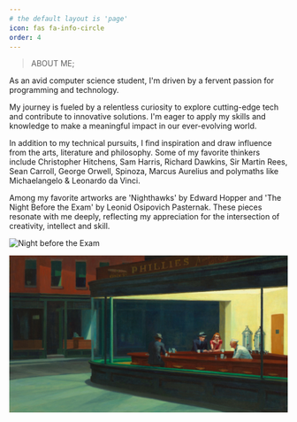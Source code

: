 ```yaml
---
# the default layout is 'page'
icon: fas fa-info-circle
order: 4
---
```

> ABOUT ME;

 As an avid computer science student, I'm driven by a fervent passion for programming and technology.

 My journey is fueled by a relentless curiosity to explore cutting-edge tech and contribute to innovative solutions. I'm eager to apply my skills and knowledge to make a meaningful impact in our ever-evolving world.

 In addition to my technical pursuits, I find inspiration and draw influence from the arts, literature and philosophy. Some of my favorite thinkers include Christopher Hitchens, Sam Harris, Richard Dawkins, Sir Martin Rees, Sean Carroll, George Orwell, Spinoza, Marcus Aurelius and polymaths like Michaelangelo & Leonardo da Vinci.

 Among my favorite artworks are 'Nighthawks' by Edward Hopper and 'The Night Before the Exam' by Leonid Osipovich Pasternak. These pieces resonate with me deeply, reflecting my appreciation for the intersection of creativity, intellect and skill.


![Night before the Exam](/images/Nightbeforetheexam.png)

![Nighthawks](/images/Nighthawks.jpg)
